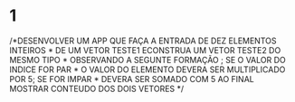 # 1
/*DESENVOLVER UM APP QUE FAÇA A ENTRADA DE DEZ ELEMENTOS INTEIROS  * DE UM VETOR TESTE1 ECONSTRUA UM VETOR TESTE2 DO MESMO TIPO  * OBSERVANDO A SEGUNTE FORMAÇÃO ; SE O VALOR DO INDICE FOR PAR   * O VALOR DO ELEMENTO DEVERA SER MULTIPLICADO POR 5; SE FOR IMPAR   * DEVERA SER SOMADO COM 5 AO FINAL MOSTRAR CONTEUDO DOS DOIS VETORES  */
